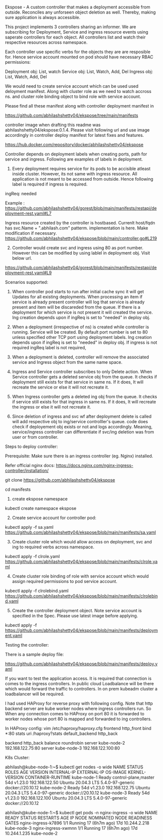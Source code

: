 Ekspose - A custom controller that makes a deployment accessible from outside. Reconciles any unforseen object deletion as well. Thereby, making sure application is always accessible.

This project implements 3 controllers sharing an informer. We are subscribing for Deployment, Service and ingress resource events using saperate controllers for each object. All controllers list and watch their respective resources across namespace.

Each controller use specific verbs for the objects they are are resposible for. Hence service account mounted on pod should have necessary RBAC permissions:

Deployment obj: List, watch
Service obj: List, Watch, Add, Del
Ingress obj: List, Watch, Add, Del

We would need to create service account which can be used used deloyment manifest. Along with cluster role as we need to watch accross ns. and cluster role binding object to bind role with service account.
 
Please find all these manifest along with controller deployment manifest in 

https://github.com/abhilashshetty04/ekspose/tree/main/manifests

controller image when drafting this readme was abhilashshetty04/ekspose:0.1.4. Please visit following url and use image accordingly in controller deploy manifest for latest fixes and features.

https://hub.docker.com/repository/docker/abhilashshetty04/ekspose

Controller depends on deployment labels when creating ports, path for service and ingress. Following are examples of labels in deployment.

1. Every deployment requires service for its pods to be accisible atleast inside cluster. However, its not same with ingress resource. All application is not meant to be accessed from outside. Hence following label is required if ingress is required.

ingReq: needed

Example :
https://github.com/abhilashshetty04/gorest/blob/main/manifests/restapi/deployment-rest.yaml#L7

Ingress resource created by the controller is hostbased. Currenlt host/fqdn has svc.Name + ".abhilash.com" patterm. implementation is here. Make modification if necessary.
https://github.com/abhilashshetty04/ekspose/blob/main/controller.go#L219

2. Controller would create svc and ingress using 80 as port number. However this can be modified by using lablel in deployment obj. Visit below url.

https://github.com/abhilashshetty04/gorest/blob/main/manifests/restapi/deployment-rest.yaml#L9

Scenarios supported:

1. When controller pod starts to run after initial cache sync it will get Updates for all existing deployments. When processing an item if service is already present controller will log that service is already present and item will be discareded from the queue. If there is a deployment for which service is not present it will created the service. Ing creation depends upon if ingReq is set to "needed" in deploy obj.

2. When a deployment (irrespective of ns) is created while controller is running. Service will be created. By default port number is set to 80 unless specified other TCP port using deployment labels.  Ing creation depends upon if ingReq is set to "needed" in deploy obj. If ingress is not required ingReq label is not required,

3. When a deployment is deleted, controller will remove the associated service and Ingress object from the same name space.

4. Ingress and Service controller subscribes to only Delete action. When Service controller gets a deleted service obj from the queue. It checks if deployment still exists for that service in same ns. If it does, It will recreate the service or else it will not recreate it.

5. When Ingress controller gets a deleted ing obj from the queue. It checks if service still exists for that ingress in same ns. If it does, It will recreate the ingress or else it will not recreate it.

6. Since deletion of ingress and svc wf after deployment delete is called will add respective obj to ing/service controlller's queue. code does check if deployement obj exists or not and logs accordingly. Meaning, service/ingress controller can differentiate if svc/ing deletion was from user or from controller.

Steps to deploy controller:

Prerequisite: Make sure there is an ingress controller (eg. Nginx) installed. 

Refer official nginx docs: https://docs.nginx.com/nginx-ingress-controller/installation/

git clone https://github.com/abhilashshetty04/ekspose

cd manifests

1. create ekspose namespace

kubectl create namespace ekspose

2. Create service account for controller pod:

kubectl apply -f sa.yaml
https://github.com/abhilashshetty04/ekspose/blob/main/manifests/sa.yaml

3. Create cluster role which would allow access on deployment, svc and ing to required verbs across namespace.

kubectl apply -f clrole.yaml
https://github.com/abhilashshetty04/ekspose/blob/main/manifests/clrole.yaml

4. Create cluster role binding of role with service account which would assign required permissions to pod service account.

kubectl apply -f clrolebind.yaml
https://github.com/abhilashshetty04/ekspose/blob/main/manifests/clrolebind.yaml

5. Create the controller deployment object. Note service account is specified in the Spec. Please use latest image before applying.

kubectl apply -f https://github.com/abhilashshetty04/ekspose/blob/main/manifests/deployment.yaml

Testing the controller:

There is a sample deploy file:

https://github.com/abhilashshetty04/ekspose/blob/main/manifests/deploy.yaml

If you want to test the application access. It is required that connection is comes to the ingress controllers. In public cloud Loadbalance will be there which would forward the traffic to controllers. In on prem kubeadm cluster a loadbalancer will be required.

I had used HAProxy for reverse proxy with following config. Note that http backend server are kube worker nodes where ingress controllers run. So When any  connection comes to HAProxy on port 80 it is forwarded to worker nodes whose port 80 is mapped and forwarded to ing controllers.

In HAProxy config: vim /etc/haproxy/haproxy.cfg
frontend http_front
        bind *:80
        stats uri /haproxy?stats
        default_backend http_back

backend http_back
        balance roundrobin
        server kube-node-2 192.168.122.75:80
        server kube-node-3 192.168.122.100:80

K8s Cluster:

abhilash@kube-node-1:~$ kubectl get nodes -o wide
NAME          STATUS   ROLES                  AGE   VERSION   INTERNAL-IP       EXTERNAL-IP   OS-IMAGE             KERNEL-VERSION     CONTAINER-RUNTIME
kube-node-1   Ready    control-plane,master   54d   v1.23.0   192.168.122.50    <none>        Ubuntu 20.04.3 LTS   5.4.0-97-generic   docker://20.10.12
kube-node-2   Ready    <none>                 54d   v1.23.0   192.168.122.75    <none>        Ubuntu 20.04.3 LTS   5.4.0-97-generic   docker://20.10.12
kube-node-3   Ready    <none>                 54d   v1.23.0   192.168.122.100   <none>        Ubuntu 20.04.3 LTS   5.4.0-97-generic   docker://20.10.12
  
abhilash@kube-node-1:~$ kubectl get pods -n nginx-ingress -o wide
NAME                  READY   STATUS    RESTARTS        AGE   IP             NODE          NOMINATED NODE   READINESS GATES
nginx-ingress-k7896   1/1     Running   17 (6h7m ago)   17d   10.244.2.218   kube-node-3   <none>           <none>
nginx-ingress-xwmnn   1/1     Running   17 (6h7m ago)   17d   10.244.1.235   kube-node-2   <none>           <none>












